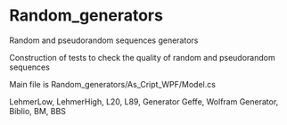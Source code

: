 # Random_generators
Random and pseudorandom sequences generators

Construction of tests to check the quality of random and
pseudorandom sequences

Main file is Random_generators/As_Cript_WPF/Model.cs

LehmerLow,
LehmerHigh,
L20,
L89,
Generator Geffe,
Wolfram Generator,
Biblio,
BM,
BBS
